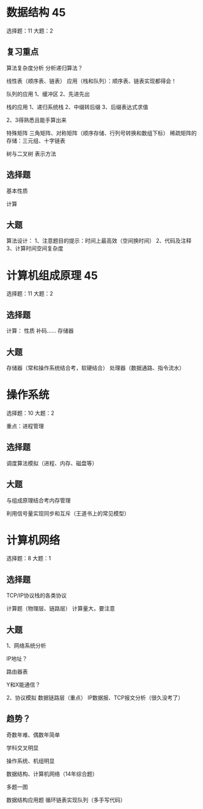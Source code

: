 # 数据结构 45

选择题：11
大题：2

## 复习重点

算法复杂度分析
分析递归算法？

线性表（顺序表、链表）
应用（栈和队列）：顺序表、链表实现都得会！

队列的应用
1、缓冲区
2、先进先出

栈的应用
1、递归系统栈
2、中缀转后缀
3、后缀表达式求值

2、3得熟悉且能手算出来

特殊矩阵
三角矩阵、对称矩阵（顺序存储、行列号转换和数组下标）
稀疏矩阵的存储：三元组、十字链表

树与二叉树
表示方法

## 选择题

基本性质

计算

## 大题

算法设计：
1、注意题目的提示：时间上最高效（空间换时间）
2、代码及注释
3、计算时间空间复杂度

# 计算机组成原理 45

选择题：11
大题：2

## 选择题
计算：
性质
补码……
存储器

## 大题

存储器（常和操作系统结合考，软硬结合）
处理器（数据通路、指令流水）

# 操作系统

选择题：10
大题：2

重点：进程管理

## 选择题

调度算法模拟（进程、内存、磁盘等）

## 大题

与组成原理结合考内存管理

利用信号量实现同步和互斥（王道书上的常见模型）

# 计算机网络

选择题：8
大题：1

## 选择题

TCP/IP协议栈的各类协议

计算题（物理层、链路层）
计算量大，要注意

## 大题

1、网络系统分析

IP地址？

路由器表

Y和X能通信？

2、协议模拟
数据链路层（重点）
IP数据报、TCP报文分析（很久没考了）

## 趋势？

奇数年难、偶数年简单

学科交叉明显

操作系统、机组明显

数据结构、计算机网络（14年综合题）

多题一图

数据结构应用题
循环链表实现队列（多手写代码）